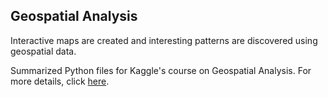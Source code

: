 ## Geospatial Analysis

Interactive maps are created and interesting patterns are discovered using geospatial data.

Summarized Python files for Kaggle's course on Geospatial Analysis. For more details, click [here](https://www.kaggle.com/learn/geospatial-analysis).
